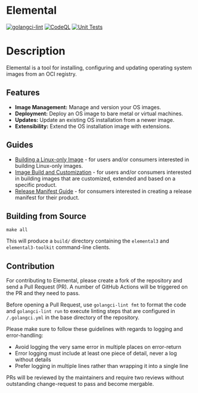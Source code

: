 # Elemental

[![golangci-lint](https://github.com/suse/elemental/actions/workflows/golangci_lint.yaml/badge.svg)](https://github.com/suse/elemental/actions/workflows/golangci_lint.yaml)
[![CodeQL](https://github.com/SUSE/elemental/actions/workflows/github-code-scanning/codeql/badge.svg)](https://github.com/SUSE/elemental/actions/workflows/github-code-scanning/codeql)
[![Unit Tests](https://github.com/SUSE/elemental/actions/workflows/unit_tests.yaml/badge.svg)](https://github.com/SUSE/elemental/actions/workflows/unit_tests.yaml)


# Description

Elemental is a tool for installing, configuring and updating operating system images from an OCI registry.

## Features

*   **Image Management:** Manage and version your OS images.
*   **Deployment:** Deploy an OS image to bare metal or virtual machines.
*   **Updates:** Update an existing OS installation from a newer image.
*   **Extensibility:** Extend the OS installation image with extensions.

## Guides

* [Building a Linux-only Image](./docs/linux-only-image.md) - for users and/or consumers interested in building Linux-only images.
* [Image Build and Customization](./docs/image-build-and-customization.md) - for users and/or consumers interested in building images that are customized, extended and based on a specific product.
* [Release Manifest Guide](./docs/release-manifest.md) - for consumers interested in creating a release manifest for their product.

## Building from Source

```shell
make all
```

This will produce a `build/` directory containing the `elemental3` and `elemental3-toolkit` command-line clients.

## Contribution

For contributing to Elemental, please create a fork of the repository and send a Pull Request (PR). A number of GitHub Actions will be triggered on the PR and they need to pass.

Before opening a Pull Request, use `golangci-lint fmt` to format the code and `golangci-lint run` to execute linting steps that are configured in `/.golangci.yml` in the base directory of the repository.

Please make sure to follow these guidelines with regards to logging and error-handling:
* Avoid logging the very same error in multiple places on error-return
* Error logging must include at least one piece of detail, never a log without details
* Prefer logging in multiple lines rather than wrapping it into a single line

PRs will be reviewed by the maintainers and require two reviews without outstanding change-request to pass and become mergable.

